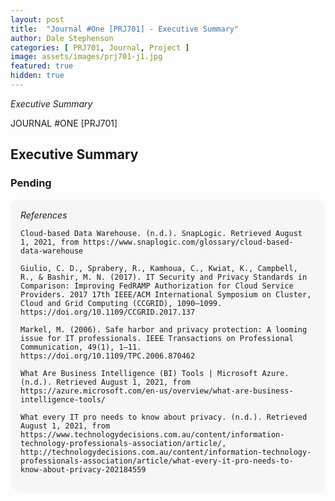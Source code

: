 ```yaml
---
layout: post
title:  "Journal #One [PRJ701] - Executive Summary" 
author: Dale Stephenson
categories: [ PRJ701, Journal, Project ]
image: assets/images/prj701-j1.jpg
featured: true
hidden: true
---
```

<i>Executive Summary</i>

JOURNAL #ONE [PRJ701]

<h2>Executive Summary</h2>

<h3>Pending</h3>

<div style="background-color: #f6f6f6; padding: 1rem; border-radius: 10px 20px; text-indent: 0.5em hanging;"> 
    <i>References</i>

    Cloud-based Data Warehouse. (n.d.). SnapLogic. Retrieved August 1, 2021, from https://www.snaplogic.com/glossary/cloud-based-data-warehouse

    Giulio, C. D., Sprabery, R., Kamhoua, C., Kwiat, K., Campbell, R., & Bashir, M. N. (2017). IT Security and Privacy Standards in Comparison: Improving FedRAMP Authorization for Cloud Service Providers. 2017 17th IEEE/ACM International Symposium on Cluster, Cloud and Grid Computing (CCGRID), 1090–1099. https://doi.org/10.1109/CCGRID.2017.137

    Markel, M. (2006). Safe harbor and privacy protection: A looming issue for IT professionals. IEEE Transactions on Professional Communication, 49(1), 1–11. https://doi.org/10.1109/TPC.2006.870462

    What Are Business Intelligence (BI) Tools | Microsoft Azure. (n.d.). Retrieved August 1, 2021, from https://azure.microsoft.com/en-us/overview/what-are-business-intelligence-tools/

    What every IT pro needs to know about privacy. (n.d.). Retrieved August 1, 2021, from https://www.technologydecisions.com.au/content/information-technology-professionals-association/article/, http://technologydecisions.com.au/content/information-technology-professionals-association/article/what-every-it-pro-needs-to-know-about-privacy-202184559

</div>
